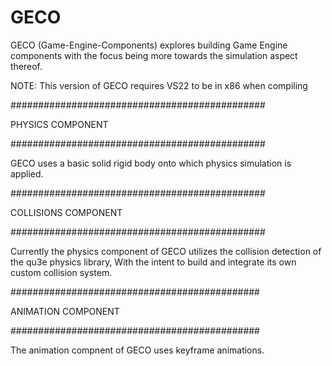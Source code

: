 # GECO 

GECO (Game-Engine-Components) explores building Game Engine components with the focus being more towards the simulation aspect thereof.

NOTE: This version of GECO requires VS22 to be in x86 when compiling

##############################################

   PHYSICS COMPONENT

##############################################

GECO uses a basic solid rigid body onto which physics simulation is applied.

##############################################

   COLLISIONS COMPONENT

##############################################

Currently the physics component of GECO utilizes the collision detection of the qu3e physics library, With the intent to build and integrate its own custom collision system.

#############################################

   ANIMATION COMPONENT

#############################################

The animation compnent of GECO uses keyframe animations.



